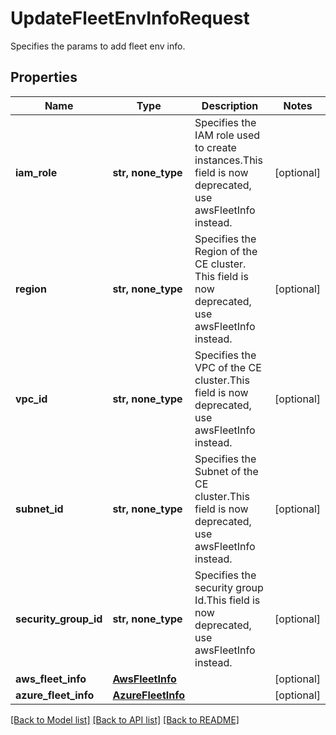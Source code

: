 # UpdateFleetEnvInfoRequest

Specifies the params to add fleet env info.

## Properties
Name | Type | Description | Notes
------------ | ------------- | ------------- | -------------
**iam_role** | **str, none_type** | Specifies the IAM role used to create instances.This field is now deprecated, use awsFleetInfo instead. | [optional] 
**region** | **str, none_type** | Specifies the Region of the CE cluster. This field is now deprecated, use awsFleetInfo instead. | [optional] 
**vpc_id** | **str, none_type** | Specifies the VPC of the CE cluster.This field is now deprecated, use awsFleetInfo instead. | [optional] 
**subnet_id** | **str, none_type** | Specifies the Subnet of the CE cluster.This field is now deprecated, use awsFleetInfo instead. | [optional] 
**security_group_id** | **str, none_type** | Specifies the security group Id.This field is now deprecated, use awsFleetInfo instead. | [optional] 
**aws_fleet_info** | [**AwsFleetInfo**](AwsFleetInfo.md) |  | [optional] 
**azure_fleet_info** | [**AzureFleetInfo**](AzureFleetInfo.md) |  | [optional] 

[[Back to Model list]](../README.md#documentation-for-models) [[Back to API list]](../README.md#documentation-for-api-endpoints) [[Back to README]](../README.md)


